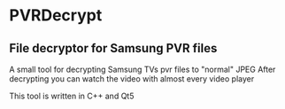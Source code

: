 # PVRDecrypt
## File decryptor for Samsung PVR files

A small tool for decrypting Samsung TVs pvr files to "normal" JPEG
After decrypting you can watch the video with almost every video player

This tool is written in C++ and Qt5
